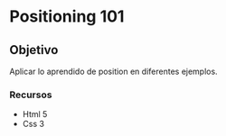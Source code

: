 # Positioning 101
## Objetivo
Aplicar lo aprendido de position en diferentes ejemplos. 
### Recursos
* Html 5
* Css 3
